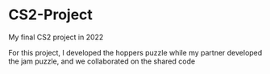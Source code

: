 # CS2-Project

My final CS2 project in 2022


For this project, I developed the hoppers puzzle while my partner developed the jam puzzle, and we collaborated on the shared code
